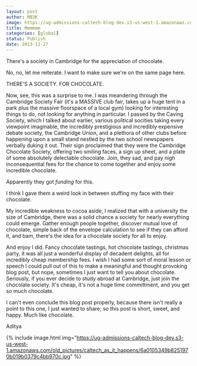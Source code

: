 ```yaml
---
layout: post
author: MB3K
image: https://ug-admissions-caltech-blog-dev.s3-us-west-1.amazonaws.com/old_pictures/caltech_as_it_happens/6a0105349b8251970b019b037a9c45970d.jpg
title: Mmmmmm 
categories: [global]
status: Publish
date: 2013-12-27
---
```


There's a society in Cambridge for the appreciation of chocolate.

No, no, let me reiterate. I want to make sure we're on the same page here.

THERE'S A SOCIETY. FOR CHOCOLATE.

Now, see, this was a surprise to me. I was meandering through the Cambridge Society Fair (it's a MASSIVE club fair, takes up a huge tent in a park plus the massive floorspace of a local gym) looking for interesting things to do, not looking for anything in particular. I passed by the Caving Society, which I talked about earlier, various political socities taking every viewpoint imaginable, the incredibly prestigious and incredibly expensive debate society, the Cambridge Union, and a plethora of other clubs before happening upon a small stand nestled by the two school newspapers verbally duking it out. Their sign proclaimed that they were the Cambridge Chocolate Society, offering two smiling faces, a sign up sheet, and a plate of some absolutely delectable chocolate. Join, they sad, and pay nigh inconsequential fees for the chance to come together and enjoy some incredible chocolate.

Apparently they got *funding* for this.

I think I gave them a weird look in between stuffing my face with their chocolate.

My incredible weakness to cocoa aside, I realized that with a university the size of Cambridge, there was a solid chance a society for nearly everything could emerge. Gather enough people together, discover mutual love of chocolate, simple back of the envelope calculation to see if they can afford it, and bam, there's the idea for a chocolate society for all to enjoy.

And enjoy I did. Fancy chocolate tastings, hot chocolate tastings, christmas party, it was all just a wonderful display of decadent delights, all for incredibly cheap membership fees. I wish I had some sort of moral lesson or speech I could pull out of this to make a meaningful and thought provoking blog post, but nope, sometimes I just want to tell you about chocolate. Seriously, if you ever decide to study abroad at Cambridge, just join the chocolate society. It's cheap, it's not a huge time committment, and you get so much chocolate.

I can't even conclude this blog post properly, because there isn't really a point to this one, I just wanted to share; so this post is short, sweet, and happy. Much like chocolate.

Aditya


{% include image.html img="https://ug-admissions-caltech-blog-dev.s3-us-west-1.amazonaws.com/old_pictures/caltech_as_it_happens/6a0105349b8251970b019b0379c4bb970c.jpg" %}

